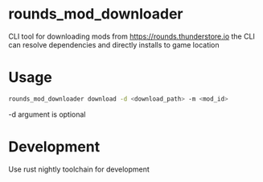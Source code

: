 # rounds_mod_downloader

CLI tool for downloading mods from https://rounds.thunderstore.io the CLI can resolve dependencies and directly installs to game location

# Usage

```bash
rounds_mod_downloader download -d <download_path> -m <mod_id>
```

-d argument is optional

# Development

Use rust nightly toolchain for development
